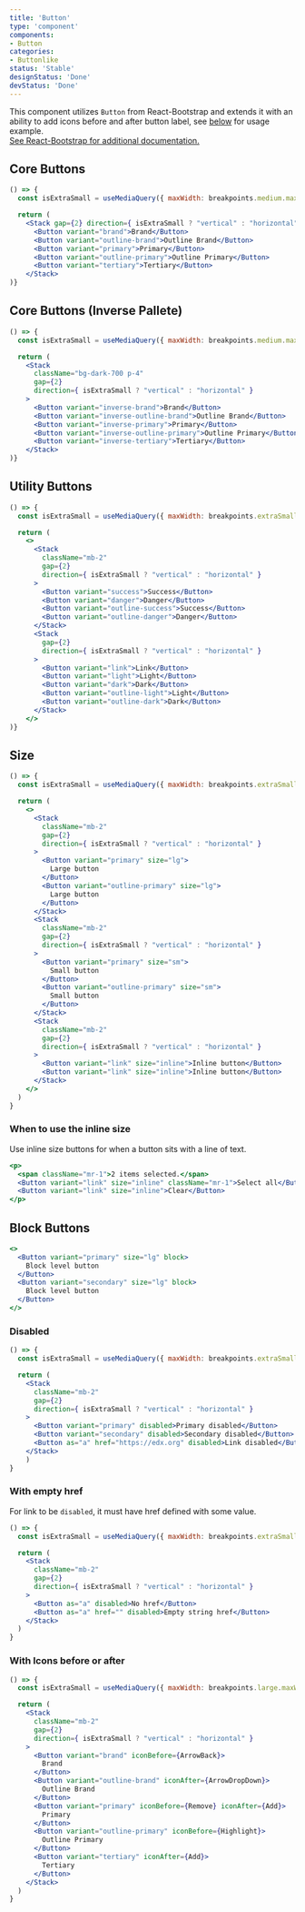 ```yaml
---
title: 'Button'
type: 'component'
components:
- Button
categories:
- Buttonlike
status: 'Stable'
designStatus: 'Done'
devStatus: 'Done'
---
```


This component utilizes `Button` from React-Bootstrap and extends it with an ability to add icons before and after button label, see [below](#with-icons-before-or-after) for usage example.<br/> <a href="https://react-bootstrap-v4.netlify.app/components/buttons/" target="_blank" rel="noopener noreferrer"> See React-Bootstrap for additional documentation. </a>

## Core Buttons

```jsx live
() => {
  const isExtraSmall = useMediaQuery({ maxWidth: breakpoints.medium.maxWidth });

  return (
    <Stack gap={2} direction={ isExtraSmall ? "vertical" : "horizontal" }>
      <Button variant="brand">Brand</Button>
      <Button variant="outline-brand">Outline Brand</Button>
      <Button variant="primary">Primary</Button>
      <Button variant="outline-primary">Outline Primary</Button>
      <Button variant="tertiary">Tertiary</Button>
    </Stack>
)}
```

## Core Buttons (Inverse Pallete)

```jsx live
() => {
  const isExtraSmall = useMediaQuery({ maxWidth: breakpoints.medium.maxWidth });

  return (
    <Stack
      className="bg-dark-700 p-4"
      gap={2}
      direction={ isExtraSmall ? "vertical" : "horizontal" }
    >
      <Button variant="inverse-brand">Brand</Button>
      <Button variant="inverse-outline-brand">Outline Brand</Button>
      <Button variant="inverse-primary">Primary</Button>
      <Button variant="inverse-outline-primary">Outline Primary</Button>
      <Button variant="inverse-tertiary">Tertiary</Button>
    </Stack>
)}
```

## Utility Buttons

```jsx live
() => {
  const isExtraSmall = useMediaQuery({ maxWidth: breakpoints.extraSmall.maxWidth });

  return (
    <>
      <Stack
        className="mb-2"
        gap={2}
        direction={ isExtraSmall ? "vertical" : "horizontal" }
      >
        <Button variant="success">Success</Button>
        <Button variant="danger">Danger</Button>
        <Button variant="outline-success">Success</Button>
        <Button variant="outline-danger">Danger</Button>
      </Stack>
      <Stack
        gap={2}
        direction={ isExtraSmall ? "vertical" : "horizontal" }
      >
        <Button variant="link">Link</Button>
        <Button variant="light">Light</Button>
        <Button variant="dark">Dark</Button>
        <Button variant="outline-light">Light</Button>
        <Button variant="outline-dark">Dark</Button>
      </Stack>
    </>
)}
```

## Size

```jsx live
() => {
  const isExtraSmall = useMediaQuery({ maxWidth: breakpoints.extraSmall.maxWidth });

  return (
    <>
      <Stack
        className="mb-2"
        gap={2}
        direction={ isExtraSmall ? "vertical" : "horizontal" }
      >
        <Button variant="primary" size="lg">
          Large button
        </Button>
        <Button variant="outline-primary" size="lg">
          Large button
        </Button>
      </Stack>
      <Stack
        className="mb-2"
        gap={2}
        direction={ isExtraSmall ? "vertical" : "horizontal" }
      >
        <Button variant="primary" size="sm">
          Small button
        </Button>
        <Button variant="outline-primary" size="sm">
          Small button
        </Button>
      </Stack>
      <Stack
        className="mb-2"
        gap={2}
        direction={ isExtraSmall ? "vertical" : "horizontal" }
      >
        <Button variant="link" size="inline">Inline button</Button>
        <Button variant="link" size="inline">Inline button</Button>
      </Stack>
    </>
  )
}
```

### When to use the inline size

Use inline size buttons for when a button sits with a line of text.

```jsx live
<p>
  <span className="mr-1">2 items selected.</span>
  <Button variant="link" size="inline" className="mr-1">Select all</Button>
  <Button variant="link" size="inline">Clear</Button>
</p>
```

## Block Buttons

```jsx live
<>
  <Button variant="primary" size="lg" block>
    Block level button
  </Button>
  <Button variant="secondary" size="lg" block>
    Block level button
  </Button>
</>
```

### Disabled

```jsx live
() => {
  const isExtraSmall = useMediaQuery({ maxWidth: breakpoints.extraSmall.maxWidth });

  return (
    <Stack
      className="mb-2"
      gap={2}
      direction={ isExtraSmall ? "vertical" : "horizontal" }
    >
      <Button variant="primary" disabled>Primary disabled</Button>
      <Button variant="secondary" disabled>Secondary disabled</Button>
      <Button as="a" href="https://edx.org" disabled>Link disabled</Button>
    </Stack>
    )
}
```

### With empty href
For link to be `disabled`, it must have href defined with some value.

```jsx live
() => {
  const isExtraSmall = useMediaQuery({ maxWidth: breakpoints.extraSmall.maxWidth });

  return (
    <Stack
      className="mb-2"
      gap={2}
      direction={ isExtraSmall ? "vertical" : "horizontal" }
    >
      <Button as="a" disabled>No href</Button>
      <Button as="a" href="" disabled>Empty string href</Button>
    </Stack>
  )
}
```

### With Icons before or after

```jsx live
() => {
  const isExtraSmall = useMediaQuery({ maxWidth: breakpoints.large.maxWidth });

  return (
    <Stack
      className="mb-2"
      gap={2}
      direction={ isExtraSmall ? "vertical" : "horizontal" }
    >
      <Button variant="brand" iconBefore={ArrowBack}>
        Brand
      </Button>
      <Button variant="outline-brand" iconAfter={ArrowDropDown}>
        Outline Brand
      </Button>
      <Button variant="primary" iconBefore={Remove} iconAfter={Add}>
        Primary
      </Button>
      <Button variant="outline-primary" iconBefore={Highlight}>
        Outline Primary
      </Button>
      <Button variant="tertiary" iconAfter={Add}>
        Tertiary
      </Button>
    </Stack>
  )
}
```
